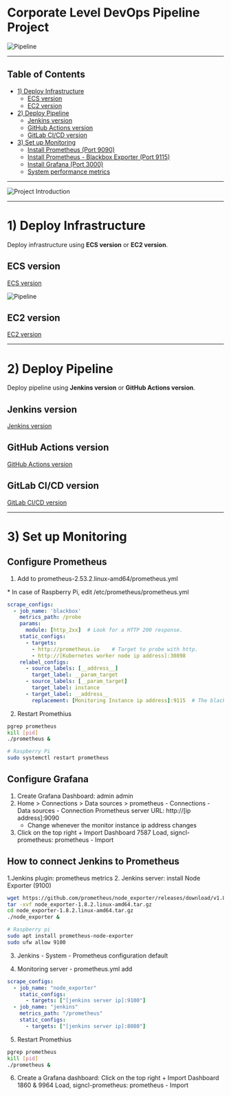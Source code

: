# Corporate Level DevOps Pipeline Project

![Pipeline](./images/pipeline.jpg)

---

## Table of Contents

- [1) Deploy Infrastructure](#1-deploy-infrastructure)
  - [ECS version](#ecs-version)
  - [EC2 version](#ec2-version)
- [2) Deploy Pipeline](#2-deploy-pipeline)
  - [Jenkins version](#jenkins-version)
  - [GitHub Actions version](#github-actions-version)
  - [GitLab CI/CD version](#gitlab-cicd-version)
- [3) Set up Monitoring](#4-set-up-monitoring)
  - [Install Prometheus (Port 9090)](#install-prometheus-port-9090)
  - [Install Prometheus - Blackbox Exporter (Port 9115)](#install-prometheus---blackbox-exporter-port-9115)
  - [Install Grafana (Port 3000)](#install-grafana-port-3000)
  - [System performance metrics](#system-performance-metrics)

---
![Project Introduction](./images/project-introduction.jpg)

---

# 1) Deploy Infrastructure

Deploy infrastructure using **ECS version** or **EC2 version**.

## ECS version

[ECS version](https://github.com/dongwon-lee-dev/terraform-devops-pipeline)

![Pipeline](./images/pipeline-ecs-version.jpg)

## EC2 version

[EC2 version](ec2-version.md)

---

# 2) Deploy Pipeline
Deploy pipeline using **Jenkins version** or **GitHub Actions version**.


## Jenkins version

[Jenkins version](jenkins.md)


## GitHub Actions version

[GitHub Actions version](github-actions-version.md)

## GitLab CI/CD version

[GitLab CI/CD version](gitlab-cicd-version.md)

---

# 3) Set up Monitoring

## Configure Prometheus
1. Add to prometheus-2.53.2.linux-amd64/prometheus.yml

\* In case of Raspberry Pi, edit /etc/prometheus/prometheus.yml

```yaml
scrape_configs:
  - job_name: 'blackbox'
    metrics_path: /probe
    params:
      module: [http_2xx]  # Look for a HTTP 200 response.
    static_configs:
      - targets:
        - http://prometheus.io    # Target to probe with http.
        - http://[Kubernetes worker node ip address]:30898
    relabel_configs:
      - source_labels: [__address__]
        target_label: __param_target
      - source_labels: [__param_target]
        target_label: instance
      - target_label: __address__
        replacement: [Monitoring Instance ip address]:9115  # The blackbox exporter's real hostname:port.
```

2. Restart Promethius

```bash
pgrep prometheus
kill [pid]
./prometheus &
```

```bash
# Raspberry Pi
sudo systemctl restart prometheus
```

## Configure Grafana

1. Create Grafana Dashboard: admin admin
2. Home > Connections > Data sources > prometheus - Connections - Data sources - Connection Prometheus server URL: http://[ip address]:9090
   - Change whenever the monitor instance ip address changes
3. Click on the top right + Import Dashboard 7587 Load, signcl-prometheus: prometheus - Import

## How to connect Jenkins to Prometheus

1.Jenkins plugin: prometheus metrics 
2. Jenkins server: install Node Exporter (9100)

```bash
wget https://github.com/prometheus/node_exporter/releases/download/v1.8.2/node_exporter-1.8.2.linux-amd64.tar.gz
tar -xvf node_exporter-1.8.2.linux-amd64.tar.gz
cd node_exporter-1.8.2.linux-amd64.tar.gz
./node_exporter &
```

```bash
# Raspberry pi
sudo apt install prometheus-node-exporter
sudo ufw allow 9100
```

3. Jenkins - System - Prometheus configuration default

4. Monitoring server - prometheus.yml add

```yaml
scrape_configs:
  - job_name: "node_exporter"
    static_configs:
      - targets: ["[jenkins server ip]:9100"]
  - job_name: "jenkins"
    metrics_path: "/prometheus"
    static_configs:
      - targets: ["[jenkins server ip]:8080"]
```

5. Restart Promethius

```bash
pgrep prometheus
kill [pid]
./prometheus &
```

6. Create a Grafana dashboard: Click on the top right + Import Dashboard 1860 & 9964 Load, signcl-prometheus: prometheus - Import